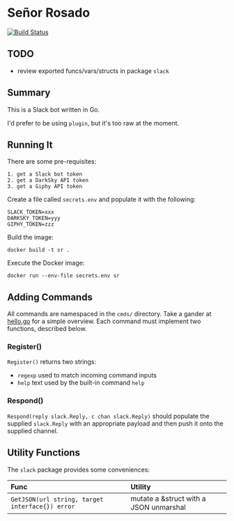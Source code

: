 # Señor Rosado

[![Build Status](https://travis-ci.org/weirdtales/senor-rosado.svg?branch=master)](https://travis-ci.org/weirdtales/senor-rosado)


## TODO

* review exported funcs/vars/structs in package `slack`


## Summary

This is a Slack bot written in Go.

I'd prefer to be using `plugin`, but it's too raw at the moment.


## Running It

There are some pre-requisites:

```
1. get a Slack bot token
2. get a DarkSky API token
3. get a Giphy API token
```

Create a file called `secrets.env` and populate it with the following:

```
SLACK_TOKEN=xxx
DARKSKY_TOKEN=yyy
GIPHY_TOKEN=zzz
```

Build the image:

```
docker build -t sr .
```

Execute the Docker image:

```
docker run --env-file secrets.env sr
```


## Adding Commands

All commands are namespaced in the `cmds/` directory. Take a gander at
[hello.go](cmds/cmdhello/hello.go) for a simple overview.
Each command must implement two functions, described below.


### Register()

`Register()` returns two strings:

* `regexp` used to match incoming command inputs
* `help` text used by the built-in command `help`


### Respond()

`Respond(reply slack.Reply, c chan slack.Reply)` should populate the supplied
`slack.Reply` with an appropriate payload and then push it onto the supplied
channel.


## Utility Functions

The `slack` package provides some conveniences:

|Func|Utility|
|:---|:------|
|`GetJSON(url string, target interface{}) error`|mutate a &struct with a JSON unmarshal|
